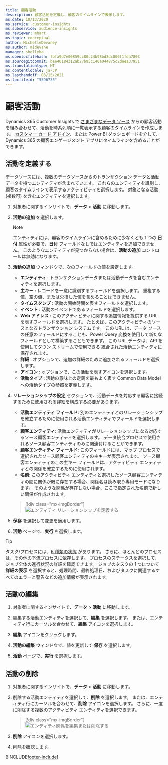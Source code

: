 ```yaml
---
title: 顧客活動
description: 顧客活動を定義し、顧客のタイムラインで表示します。
ms.date: 10/13/2020
ms.service: customer-insights
ms.subservice: audience-insights
ms.reviewer: mhart
ms.topic: conceptual
author: MichelleDevaney
ms.author: midevane
manager: shellyha
ms.openlocfilehash: fbfa9d7e00859cc80c24b98bd2dc806f1fda7803
ms.sourcegitcommit: bae40184312ab27b95c140a044875c2daea37951
ms.translationtype: HT
ms.contentlocale: ja-JP
ms.lasthandoff: 03/15/2021
ms.locfileid: "5596735"
---
```

# <a name="customer-activities"></a>顧客活動

Dynamics 365 Customer Insights で [さまざまなデータ ソース](data-sources.md) からの顧客活動を組み合わせて、活動を時系列順に一覧表示する顧客のタイムラインを作成します。 [カスタマー カード アドイン](customer-card-add-in.md)、または Power BI ダッシュボードを介して、Dynamics 365 の顧客エンゲージメント アプリにタイムラインを含めることができます。

## <a name="define-an-activity"></a>活動を定義する

データソースには、複数のデータソースからのトランザクション データと活動データを持つエンティティが含まれています。 これらのエンティティを識別し、顧客のタイムラインで表示するアクティビティを選択します。 対象となる活動 (複数可) を含むエンティティを選択します。

1. 対象者に関するインサイトで、**データ** > **活動** に移動します。

1. **活動の追加** を選択します。

   > [!NOTE]
   > エンティティには、顧客のタイムラインに含めるために少なくとも 1 つの **日付** 属性が必要で、**日付** フィールドなしではエンティティを追加できません。 このようなエンティティが見つからない場合は、**活動の追加** コントロールは無効になります。

1. **活動の追加** ウィンドウで、次のフィールドの値を設定します。

   - **エンティティ** : トランザクションデータまたは活動データを含むエンティティを選択します。
   - **主キー** : レコードを一意に識別するフィールドを選択します。 重複する値、空の値、または欠損した値を含めることはできません。
   - **タイムスタンプ** : 活動の開始時間を表すフィールドを選択します。
   - **イベント** : 活動のイベントであるフィールドを選択します。
   - **Web アドレス** : このアクティビティに関する追加情報を提供する URL を表すフィールドを選択します。 たとえば、このアクティビティのソースとなるトランザクション システムです。 この URL は、データ ソースの任意のフィールドにすることも、Power Query 変換を使用して新たなフィールドとして構築することもできます。 この URL データは、API を使用してダウン ストリームで使用できる 統合された活動エンティティに保存されます。
   - **詳細** : オプションで、追加の詳細のために追加されるフィールドを選択します。
   - **アイコン** : オプションで、この活動を表すアイコンを選択します。
   - **活動タイプ** : 活動の意味上の定義を最もよく表す Common Data Model への活動タイプの参照を定義します。

1. **リレーションシップの設定** セクションで、活動データを対応する顧客に接続するために使用される詳細を構成する必要があります。

    - **活動エンティティ フィールド**: 別のエンティティとのリレーションシップを確立するために使用される活動エンティティでフィールドを選択します。
    - **顧客エンティティ**: 活動エンティティがリレーションシップになる対応するソース顧客エンティティを選択します。 データ統合プロセスで使用されるソース顧客エンティティのみに関連付けることができます。
    - **顧客エンティティ フィールド**: このフィールドには、マップ プロセスで選択されたソース顧客エンティティの主キーが表示されます。 ソース顧客エンティティのこの主キー フィールドは、アクティビティ エンティティとの関係を確立するために使用されます。
    - **名前**: このアクティビティ エンティティと選択したソース顧客エンティティの間に関係が既に存在する場合、関係名は読み取り専用モードになります。 そのような関係が存在しない場合、ここで指定された名前で新しい関係が作成されます。
   
   > [!div class="mx-imgBorder"]
   > ![エンティティ リレーションシップを定義する](media/activities-entities-define.png "エンティティ リレーションシップを定義する")

1. **保存** を選択して変更を適用します。

1. **活動** ページで、**実行** を選択します。

> [!TIP]
> タスク/プロセスには、[6 種類の状態](system.md#status-types) があります。 さらに、ほとんどのプロセスは、[その他の下流プロセスに依存します](system.md#refresh-policies)。 プロセスのステータスを選択して、ジョブ全体の進行状況の詳細を確認できます。 ジョブのタスクの 1 つについて **詳細の表示** を選択すると、処理時間、最終処理日、およびタスクに関連するすべてのエラーと警告などの追加情報が表示されます。

## <a name="edit-an-activity"></a>活動の編集

1. 対象者に関するインサイトで、**データ** > **活動** に移動します。

2. 編集する活動エンティティを選択して、**編集** を選択します。 または、エンティティ行にカーソルを合わせて、**編集** アイコンを選択します。

3. **編集** アイコンをクリックします。

4. **活動の編集** ウィンドウで、値を更新して **保存** を選択します。

5. **活動** ページで、**実行** を選択します。

## <a name="delete-an-activity"></a>活動の削除

1. 対象者に関するインサイトで、**データ** > **活動** に移動します。

2. 削除する活動エンティティを選択して、**削除** を選択します。 または、エンティティ行にカーソルを合わせて、**削除** アイコンを選択します。 さらに、一度に削除する複数のアクティビティ エンティティを選択できます。
   > [!div class="mx-imgBorder"]
   > ![エンティティ関係を編集または削除する](media/activities-entities-edit-delete.png "エンティティ関係を編集または削除する")

3. **削除** アイコンを選択します。

4. 削除を確認します。


[!INCLUDE[footer-include](../includes/footer-banner.md)]